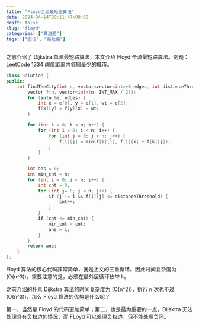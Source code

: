 ```yaml
---
title: "Floyd全源最短路算法"
date: 2024-04-14T20:11:47+08:00
draft: false
slug: "floyd"
categories: ["算法题"]
tags: ["图论", "最短路"]
---
```


之前介绍了 Dijkstra 单源最短路算法，本文介绍 Floyd 全源最短路算法。例题： LeetCode 1334 阈值距离内邻居最少的城市。

<!--more-->

```cpp
class Solution {
public:
    int findTheCity(int n, vector<vector<int>>& edges, int distanceThreshold) {
        vector f(n, vector<int>(n, INT_MAX / 2));
        for (auto &e: edges) {
            int x = e[0], y = e[1], wt = e[2];
            f[x][y] = f[y][x] = wt;
        }

        for (int k = 0; k < n; k++) {
            for (int i = 0; i < n; i++) {
                for (int j = 0; j < n; j++) {
                    f[i][j] = min(f[i][j], f[i][k] + f[k][j]);
                }
            }
        }

        int ans = 0;
        int min_cnt = n;
        for (int i = 0; i < n; i++) {
            int cnt = 0;
            for (int j= 0; j < n; j++) {
                if (j != i && f[i][j] <= distanceThreshold) {
                    cnt++;
                }
            }
            if (cnt <= min_cnt) {
                min_cnt = cnt;
                ans = i;
            }
        }
        return ans;
    }
};
```

Floyd 算法的核心代码非常简单，就是上文的三重循环。因此时间复杂度为 \(O(n^3)\)。需要注意的是，必须在最外层循环枚举 k。

之前介绍的朴素 Dijkstra 算法的时间复杂度为 \(O(n^2)\)，执行 n 次也不过 \(O(n^3)\)，那么 Floyd 算法的优势是什么呢？

第一，当然是 Floyd 的代码更加简单；第二，也是最为重要的一点，Dijsktra 无法处理具有负权边的情况，而 FLoyd 可以处理负权边，但不能处理负环。
